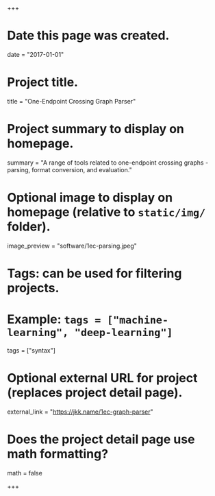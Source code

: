 +++
# Date this page was created.
date = "2017-01-01"

# Project title.
title = "One-Endpoint Crossing Graph Parser"

# Project summary to display on homepage.
summary = "A range of tools related to one-endpoint crossing graphs - parsing, format conversion, and evaluation."

# Optional image to display on homepage (relative to `static/img/` folder).
image_preview = "software/1ec-parsing.jpeg"

# Tags: can be used for filtering projects.
# Example: `tags = ["machine-learning", "deep-learning"]`
tags = ["syntax"]

# Optional external URL for project (replaces project detail page).
external_link = "https://jkk.name/1ec-graph-parser"

# Does the project detail page use math formatting?
math = false

+++

